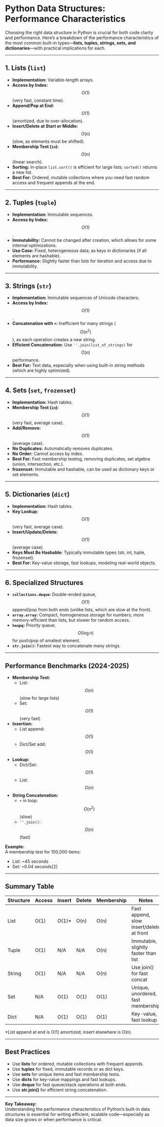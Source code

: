 # Python Data Structures: Performance Characteristics

Choosing the right data structure in Python is crucial for both code clarity and performance. Here’s a breakdown of the performance characteristics of the most common built-in types—**lists, tuples, strings, sets, and dictionaries**—with practical implications for each.

***

## **1. Lists (`list`)**

- **Implementation:** Variable-length arrays.
- **Access by Index:** $$O(1)$$ (very fast, constant time).
- **Append/Pop at End:** $$O(1)$$ (amortized, due to over-allocation).
- **Insert/Delete at Start or Middle:** $$O(n)$$ (slow, as elements must be shifted).
- **Membership Test (`in`):** $$O(n)$$ (linear search).
- **Sorting:** In-place `list.sort()` is efficient for large lists; `sorted()` returns a new list.
- **Best For:** Ordered, mutable collections where you need fast random access and frequent appends at the end.

***

## **2. Tuples (`tuple`)**

- **Implementation:** Immutable sequences.
- **Access by Index:** $$O(1)$$.
- **Immutability:** Cannot be changed after creation, which allows for some internal optimizations.
- **Use Case:** Fixed, heterogeneous data; as keys in dictionaries (if all elements are hashable).
- **Performance:** Slightly faster than lists for iteration and access due to immutability.

***

## **3. Strings (`str`)**

- **Implementation:** Immutable sequences of Unicode characters.
- **Access by Index:** $$O(1)$$.
- **Concatenation with `+`:** Inefficient for many strings ($$O(n^2)$$), as each operation creates a new string.
- **Efficient Concatenation:** Use `''.join(list_of_strings)` for $$O(n)$$ performance.
- **Best For:** Text data, especially when using built-in string methods (which are highly optimized).

***

## **4. Sets (`set`, `frozenset`)**

- **Implementation:** Hash tables.
- **Membership Test (`in`):** $$O(1)$$ (very fast, average case).
- **Add/Remove:** $$O(1)$$ (average case).
- **No Duplicates:** Automatically removes duplicates.
- **No Order:** Cannot access by index.
- **Best For:** Fast membership testing, removing duplicates, set algebra (union, intersection, etc.).
- **frozenset:** Immutable and hashable, can be used as dictionary keys or set elements.

***

## **5. Dictionaries (`dict`)**

- **Implementation:** Hash tables.
- **Key Lookup:** $$O(1)$$ (very fast, average case).
- **Insert/Update/Delete:** $$O(1)$$ (average case).
- **Keys Must Be Hashable:** Typically immutable types (str, int, tuple, frozenset).
- **Best For:** Key-value storage, fast lookups, modeling real-world objects.

***

## **6. Specialized Structures**

- **`collections.deque`:** Double-ended queue, $$O(1)$$ append/pop from both ends (unlike lists, which are slow at the front).
- **`array.array`:** Compact, homogeneous storage for numbers; more memory-efficient than lists, but slower for random access.
- **`heapq`:** Priority queue; $$O(\log n)$$ for push/pop of smallest element.
- **`str.join()`:** Fastest way to concatenate many strings.

***

## **Performance Benchmarks (2024-2025)**

- **Membership Test:**  
  - List: $$O(n)$$ (slow for large lists)
  - Set: $$O(1)$$ (very fast)
- **Insertion:**  
  - List append: $$O(1)$$
  - Dict/Set add: $$O(1)$$
- **Lookup:**  
  - Dict/Set: $$O(1)$$
  - List: $$O(n)$$
- **String Concatenation:**  
  - `+` in loop: $$O(n^2)$$ (slow)
  - `''.join()`: $$O(n)$$ (fast)

**Example:**  
A membership test for 100,000 items:
- List: ~45 seconds
- Set: ~0.04 seconds[2]

***

## **Summary Table**

| Structure   | Access | Insert | Delete | Membership | Notes |
|-------------|--------|--------|--------|------------|-------|
| List        | O(1)   | O(1)\* | O(n)   | O(n)       | Fast append, slow insert/delete at front |
| Tuple       | O(1)   | N/A    | N/A    | O(n)       | Immutable, slightly faster than list     |
| String      | O(1)   | N/A    | N/A    | O(n)       | Use join() for fast concat               |
| Set         | N/A    | O(1)   | O(1)   | O(1)       | Unique, unordered, fast membership       |
| Dict        | N/A    | O(1)   | O(1)   | O(1)       | Key-value, fast lookup                   |

\*List append at end is O(1) amortized; insert elsewhere is O(n).

***

## **Best Practices**

- Use **lists** for ordered, mutable collections with frequent appends.
- Use **tuples** for fixed, immutable records or as dict keys.
- Use **sets** for unique items and fast membership tests.
- Use **dicts** for key-value mappings and fast lookups.
- Use **deque** for fast queue/stack operations at both ends.
- Use **str.join()** for efficient string concatenation.

***

**Key Takeaway:**  
Understanding the performance characteristics of Python’s built-in data structures is essential for writing efficient, scalable code—especially as data size grows or when performance is critical.
